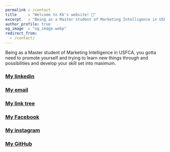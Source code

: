 ```yaml
---
permalink : /contact
title     : "Welcome to Kk's website! 💙"
excerpt   : "Being as a Master student of Marketing Intelligence in USFCA, you gotta need to promote yourself and trying to learn new things through and possibilities and develop your skill set into maximum."
author_profile: true
og_image  : "og_image.webp"
redirect_from: 
  - /contact/
---
```

Being as a Master student of Marketing Intelligence in USFCA, you gotta need to promote yourself and trying to learn new things through and possibilities and develop your skill set into maximum.

### <a href="https://www.linkedin.com/in/kyleskao/"> My linkedin</a>
### <a href="mailto:skao3@usfca.edu"> My email</a>
### <a href="https://is.gd/yADU2m"> My link tree</a>
### <a href="https://www.facebook.com/kylekao47"> My Facebook</a>
### <a href="https://www.instagram.com/kylekaoster/"> My instagram</a>
### <a href="https://github.com/kylekao"> My GitHub</a>
